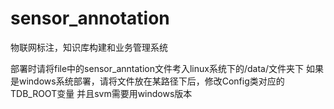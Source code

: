 # sensor_annotation
物联网标注，知识库构建和业务管理系统

部署时请将file中的sensor_anntation文件考入linux系统下的/data/文件夹下
如果是windows系统部署，请将文件放在某路径下后，修改Config类对应的TDB_ROOT变量
并且svm需要用windows版本
